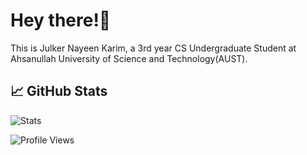 # Hey there!👋
This is Julker Nayeen Karim, a 3rd year CS Undergraduate Student at Ahsanullah University of Science and Technology(AUST).

## 📈 GitHub Stats
![Stats](https://github-readme-stats.vercel.app/api?username=jnkarim&show_icons=true&title_color=0d6efd&icon_color=0d6efd&text_color=FFFFFF&bg_color=000000)



![Profile Views](https://komarev.com/ghpvc/?username=jnkarim&color=blue)

